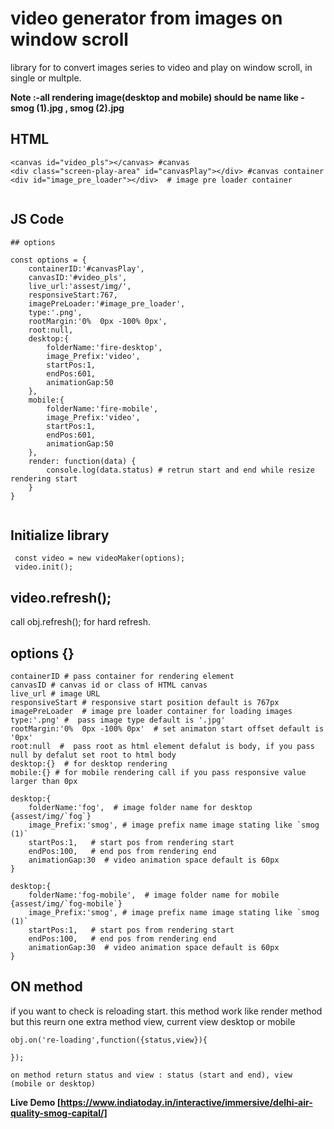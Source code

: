# video generator from images on window scroll

library for to convert images series to video and play on window scroll, in single or multple. 

 **Note :-all rendering image(desktop and mobile) should be name like - smog (1).jpg ,  smog (2).jpg**

## HTML

```
<canvas id="video_pls"></canvas> #canvas
<div class="screen-play-area" id="canvasPlay"></div> #canvas container
<div id="image_pre_loader"></div>  # image pre loader container
            
```
## JS Code

```
## options

const options = {
    containerID:'#canvasPlay',
    canvasID:'#video_pls',
    live_url:'assest/img/',
    responsiveStart:767,
    imagePreLoader:'#image_pre_loader',
    type:'.png',
    rootMargin:'0%  0px -100% 0px',
    root:null,
    desktop:{
        folderName:'fire-desktop',
        image_Prefix:'video',
        startPos:1,
        endPos:601,
        animationGap:50
    },
    mobile:{
        folderName:'fire-mobile',
        image_Prefix:'video',
        startPos:1,
        endPos:601,
        animationGap:50
    },
    render: function(data) {
        console.log(data.status) # retrun start and end while resize rendering start
    }
}
            
  ```
  ## Initialize library
  ```
   const video = new videoMaker(options);
   video.init();
   ```

## video.refresh();
call obj.refresh(); for hard refresh.

## options {}

```
containerID # pass container for rendering element
canvasID # canvas id or class of HTML canvas
live_url # image URL 
responsiveStart # responsive start position default is 767px
imagePreLoader  # image pre loader container for loading images
type:'.png' #  pass image type default is '.jpg'
rootMargin:'0%  0px -100% 0px'  # set animaton start offset default is '0px'
root:null  #  pass root as html element defalut is body, if you pass null by defalut set root to html body
desktop:{}  # for desktop rendering
mobile:{} # for mobile rendering call if you pass responsive value larger than 0px

desktop:{
    folderName:'fog',  # image folder name for desktop  {assest/img/`fog`}
    image_Prefix:'smog', # image prefix name image stating like `smog (1)`
    startPos:1,   # start pos from rendering start
    endPos:100,   # end pos from rendering end
    animationGap:30  # video animation space default is 60px
}

desktop:{
    folderName:'fog-mobile',  # image folder name for mobile  {assest/img/`fog-mobile`}
    image_Prefix:'smog', # image prefix name image stating like `smog (1)`
    startPos:1,   # start pos from rendering start
    endPos:100,   # end pos from rendering end
    animationGap:30  # video animation space default is 60px
}

```
## ON method 
if you want to check is reloading start. this method work like render method but this reurn one extra method view, current view desktop or mobile

```
obj.on('re-loading',function({status,view}){
   
});

on method return status and view : status (start and end), view (mobile or desktop)
```

**Live Demo [https://www.indiatoday.in/interactive/immersive/delhi-air-quality-smog-capital/]**
